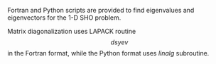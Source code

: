 Fortran and Python scripts are provided to find eigenvalues and eigenvectors for the 1-D SHO problem.

Matrix diagonalization uses LAPACK routine $$dsyev$$ in the Fortran format, while the Python format uses $linalg$ subroutine.
